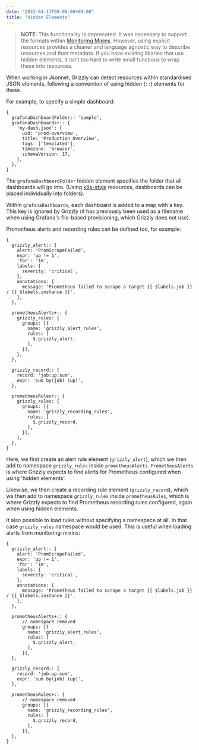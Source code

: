 ```yaml
---
date: "2022-04-17T00:00:00+00:00"
title: "Hidden Elements"
---
```


> **NOTE**: This functionality is deprecated. It was necessary to support the
formats within [Monitoring Mixins](https://github.com/monitoring-mixins/docs).
However, using explicit resources provides a cleaner and language
agnostic way to describe resources and their metadata. If you have existing
libaries that use hidden elements, it isn't too hard to write small functions
to wrap these into resources.

When working in Jsonnet, Grizzly can detect resources within standardised JSON
elements, following a convention of using hidden (`::`) elements for these.

For example, to specify a simple dashboard:

```
{
  grafanaDashboardFolder:: 'sample',
  grafanaDashboards+:: {
    'my-dash.json': {
      uid: 'prod-overview',
      title: 'Production Overview',
      tags: ['templated'],
      timezone: 'browser',
      schemaVersion: 17,
    },
  },
}
```

The `grafanaDashboardFolder` hidden element specifies the folder that all dashboards
will go into. (Using [k8s-style](/k8s-style/) resources, dashboards can be placed
individually into folders).

Within `grafanaDashboards`, each dashboard is added to a map with a key. This key
is ignored by Grizzly (it has previously been used as a filename when using
Grafana's file-based provisioning, which Grizzly does not use).

Prometheus alerts and recording rules can be defined too, for example:

```
{
  grizzly_alert:: {
    alert: 'PromScrapeFailed',
    expr: 'up != 1',
    'for': '1m',
    labels: {
      severity: 'critical',
    },
    annotations: {
      message: 'Prometheus failed to scrape a target {{ $labels.job }}  / {{ $labels.instance }}',
    },
  },

  prometheusAlerts+:: {
    grizzly_rules: {
      groups: [{
        name: 'grizzly_alert_rules',
        rules: [
          $.grizzly_alert,
        ],
      }],
    },
  },

  grizzly_record:: {
    record: 'job:up:sum',
    expr: 'sum by(job) (up)',
  },

  prometheusRules+:: {
    grizzly_rules: {
      groups: [{
        name: 'grizzly_recording_rules',
        rules: [
          $.grizzly_record,
        ],
      }],
    },
  },
}
```
Here, we first create an alert rule element (`grizzly_alert`), which we then add to namespace `grizzly_rules` inside `prometheusAlerts`. `PrometheusAlerts` is where Grizzly expects to find alerts for Prometheus configured when using 'hidden
elements'.

Likewise, we then create a recording rule element (`grizzly_record`), which we then add to
namespace `grizzly_rules` inside `prometheusRules`, which is where Grizzly expects to find Prometheus recording rules configured, again
when using hidden elements.

It also possible to load rules without specifying a namespace at all. In that case `grizzly_rules` namespace would be used. This is useful when loading alerts from monitoring-mixins:

```
{
  grizzly_alert:: {
    alert: 'PromScrapeFailed',
    expr: 'up != 1',
    'for': '1m',
    labels: {
      severity: 'critical',
    },
    annotations: {
      message: 'Prometheus failed to scrape a target {{ $labels.job }}  / {{ $labels.instance }}',
    },
  },

  prometheusAlerts+:: {
      // namespace removed
      groups: [{
        name: 'grizzly_alert_rules',
        rules: [
          $.grizzly_alert,
        ],
      }],
  },

  grizzly_record:: {
    record: 'job:up:sum',
    expr: 'sum by(job) (up)',
  },

  prometheusRules+:: {
      // namespace removed
      groups: [{
        name: 'grizzly_recording_rules',
        rules: [
          $.grizzly_record,
        ],
      }],
  },
}
```

